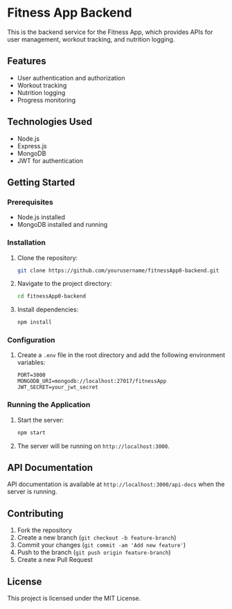 # Fitness App Backend

This is the backend service for the Fitness App, which provides APIs for user management, workout tracking, and nutrition logging.

## Features

- User authentication and authorization
- Workout tracking
- Nutrition logging
- Progress monitoring

## Technologies Used

- Node.js
- Express.js
- MongoDB
- JWT for authentication

## Getting Started

### Prerequisites

- Node.js installed
- MongoDB installed and running

### Installation

1. Clone the repository:
    ```bash
    git clone https://github.com/yourusername/fitnessApp0-backend.git
    ```
2. Navigate to the project directory:
    ```bash
    cd fitnessApp0-backend
    ```
3. Install dependencies:
    ```bash
    npm install
    ```

### Configuration

1. Create a `.env` file in the root directory and add the following environment variables:
    ```env
    PORT=3000
    MONGODB_URI=mongodb://localhost:27017/fitnessApp
    JWT_SECRET=your_jwt_secret
    ```

### Running the Application

1. Start the server:
    ```bash
    npm start
    ```

2. The server will be running on `http://localhost:3000`.

## API Documentation

API documentation is available at `http://localhost:3000/api-docs` when the server is running.

## Contributing

1. Fork the repository
2. Create a new branch (`git checkout -b feature-branch`)
3. Commit your changes (`git commit -am 'Add new feature'`)
4. Push to the branch (`git push origin feature-branch`)
5. Create a new Pull Request

## License

This project is licensed under the MIT License.
